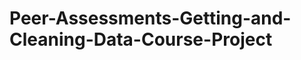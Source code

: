 Peer-Assessments-Getting-and-Cleaning-Data-Course-Project
=========================================================
